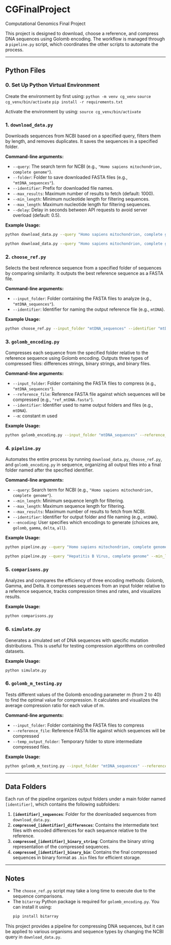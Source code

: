 # CGFinalProject
Computational Genomics Final Project 

This project is designed to download, choose a reference, and compress DNA sequences using Golomb encoding. The workflow is managed through a `pipeline.py` script, which coordinates the other scripts to automate the process.

---

## Python Files

### 0. Set Up Python Virtual Environment
Create the environment by first using:
`python -m venv cg_venv`
`source cg_venv/bin/activate`
`pip install -r requirements.txt`

Activate the environment by using:
`source cg_venv/bin/activate`

### 1. `download_data.py`
Downloads sequences from NCBI based on a specified query, filters them by length, and removes duplicates. It saves the sequences in a specified folder.

**Command-line arguments:**
- `--query`: The search term for NCBI (e.g., `"Homo sapiens mitochondrion, complete genome"`).
- `--folder`: Folder to save downloaded FASTA files (e.g., `"mtDNA_sequences"`).
- `--identifier`: Prefix for downloaded file names.
- `--max_results`: Maximum number of results to fetch (default: 1000).
- `--min_length`: Minimum nucleotide length for filtering sequences.
- `--max_length`: Maximum nucleotide length for filtering sequences.
- `--delay`: Delay in seconds between API requests to avoid server overload (default: 0.5).

**Example Usage:**
```bash
python download_data.py --query "Homo sapiens mitochondrion, complete genome" --folder "mtDNA_sequences" --identifier "mtDNA" --max_results 1000 --min_length 16000 --max_length 17000 --delay 0.5

python download_data.py --query "Homo sapiens mitochondrion, complete genome" --folder "mtDNA_sequences" --identifier "mtDNA" --max_results 10 --min_length 16570 --max_length 16571 --delay 0.5
```

### 2. `choose_ref.py`
Selects the best reference sequence from a specified folder of sequences by comparing similarity. It outputs the best reference sequence as a FASTA file.

**Command-line arguments:**
- `--input_folder`: Folder containing the FASTA files to analyze (e.g., `"mtDNA_sequences"`).
- `--identifier`: Identifier for naming the output reference file (e.g., `mtDNA`).

**Example Usage:**
```bash
python choose_ref.py --input_folder "mtDNA_sequences" --identifier "mtDNA"
```

### 3. `golomb_encoding.py`
Compresses each sequence from the specified folder relative to the reference sequence using Golomb encoding. Outputs three types of compressed files: differences strings, binary strings, and binary files.

**Command-line arguments:**
- `--input_folder`: Folder containing the FASTA files to compress (e.g., `"mtDNA_sequences"`).
- `--reference_file`: Reference FASTA file against which sequences will be compressed (e.g., `"ref_mtDNA.fasta"`).
- `--identifier`: Identifier used to name output folders and files (e.g., `mtDNA`).
- `--m`: constant m used

**Example Usage:**
```bash
python golomb_encoding.py --input_folder "mtDNA_sequences" --reference_file "ref_mtDNA.fasta" --identifier "mtDNA" --m 128
```

### 4. `pipeline.py`
Automates the entire process by running `download_data.py`, `choose_ref.py`, and `golomb_encoding.py` in sequence, organizing all output files into a final folder named after the specified identifier.

**Command-line arguments:**
- `--query`: Search term for NCBI (e.g., `"Homo sapiens mitochondrion, complete genome"`).
- `--min_length`: Minimum sequence length for filtering.
- `--max_length`: Maximum sequence length for filtering.
- `--max_results`: Maximum number of results to fetch from NCBI.
- `--identifier`: Identifier for output folder and file naming (e.g., `mtDNA`).
- `--encoding`: User specifies which encodings to generate (choices are, `golomb`, `gamma`, `delta`, `all`).

**Example Usage:**
```bash
python pipeline.py --query "Homo sapiens mitochondrion, complete genome" --min_length 16000 --max_length 17000 --max_results 1000 --identifier "mtDNA" --encoding all

python pipeline.py --query "Hepatitis B Virus, complete genome" --min_length 3000 --max_length 4000 --max_results 50 --identifier "HBV" --encoding all
```

### 5. `comparisons.py`
Analyzes and compares the efficiency of three encoding methods: Golomb, Gamma, and Delta. It compresses sequences from an input folder relative to a reference sequence, tracks compression times and rates, and visualizes results.

**Example Usage:**
```bash
python comparisons.py
```

### 6. `simulate.py`
Generates a simulated set of DNA sequences with specific mutation distributions. This is useful for testing compression algorithms on controlled datasets.

**Example Usage:**
```bash
python simulate.py
```

### 6. `golomb_m_testing.py`
Tests different values of the Golomb encoding parameter m (from 2 to 40) to find the optimal value for compression. It calculates and visualizes the average compression ratio for each value of m.

**Command-line arguments:**
- `--input_folder`: Folder containing the FASTA files to compress
- `--reference_file`: Reference FASTA file against which sequences will be compressed
- `--temp_output_folder`: Temporary folder to store intermediate compressed files.

**Example Usage:**
```bash
python golomb_m_testing.py --input_folder "mtDNA_sequences" --reference_file "ref_mtDNA.fasta" --temp_output_folder "temp_compressed"
```
---

## Data Folders

Each run of the pipeline organizes output folders under a main folder named `[identifier]`, which contains the following subfolders:

1. **`[identifier]_sequences`**: Folder for the downloaded sequences from `download_data.py`.
2. **`compressed_[identifier]_differences`**: Contains the intermediate text files with encoded differences for each sequence relative to the reference.
3. **`compressed_[identifier]_binary_string`**: Contains the binary string representation of the compressed sequences.
4. **`compressed_[identifier]_binary_bin`**: Contains the final compressed sequences in binary format as `.bin` files for efficient storage.

---

## Notes
- The `choose_ref.py` script may take a long time to execute due to the sequence comparisons.
- The `bitarray` Python package is required for `golomb_encoding.py`. You can install it using:
  ```bash
  pip install bitarray
  ```
  
This project provides a pipeline for compressing DNA sequences, but it can be applied to various organisms and sequence types by changing the NCBI query in `download_data.py`.
```
